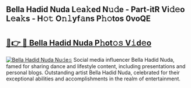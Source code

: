 ## Bella Hadid Nuda L𝚎a𝚔ed N𝚞𝚍e - Part-itR Vi𝚍𝚎o L𝚎a𝚔s - H𝚘𝚝 O𝚗𝚕yf𝚊ns P𝚑𝚘tos 0voQE

# <h2><a href="http://kf6mu0.oniu.top/?m=Bella+Hadid+Nuda">🔗👉 🔴 Bella Hadid Nuda P𝚑ot𝚘𝚜 V𝚒d𝚎o</a></h2>

[![Bella Hadid Nuda Nu𝚍e𝚜](https://i.imgur.com/0qMVB7G.gif)](http://kf6mu0.oniu.top/?m=Bella+Hadid+Nuda)
Social media influencer Bella Hadid Nuda, famed for sharing dance and lifestyle content, including presentations and personal blogs. Outstanding artist Bella Hadid Nuda, celebrated for their exceptional abilities and accomplishments in the realm of entertainment.  
